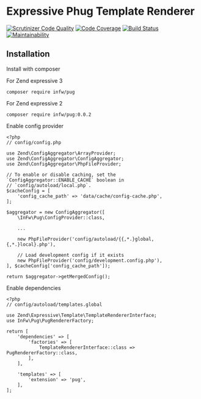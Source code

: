 # Expressive Phug Template Renderer

[![Scrutinizer Code Quality](https://scrutinizer-ci.com/g/kpicaza/infw-pug/badges/quality-score.png?b=master)](https://scrutinizer-ci.com/g/kpicaza/infw-pug/?branch=master)
[![Code Coverage](https://scrutinizer-ci.com/g/kpicaza/infw-pug/badges/coverage.png?b=master)](https://scrutinizer-ci.com/g/kpicaza/infw-pug/?branch=master)
[![Build Status](https://scrutinizer-ci.com/g/kpicaza/infw-pug/badges/build.png?b=master)](https://scrutinizer-ci.com/g/kpicaza/infw-pug/build-status/master)
[![Maintainability](https://api.codeclimate.com/v1/badges/2f4af7a1f76a00fb03a5/maintainability)](https://codeclimate.com/github/kpicaza/infw-pug/maintainability)

## Installation

Install with composer

For Zend expressive 3
````
composer require infw/pug
````

For Zend expressive 2
````
composer require infw/pug:0.0.2
````

Enable config provider

````
<?php
// config/config.php

use Zend\ConfigAggregator\ArrayProvider;
use Zend\ConfigAggregator\ConfigAggregator;
use Zend\ConfigAggregator\PhpFileProvider;

// To enable or disable caching, set the `ConfigAggregator::ENABLE_CACHE` boolean in
// `config/autoload/local.php`.
$cacheConfig = [
    'config_cache_path' => 'data/cache/config-cache.php',
];

$aggregator = new ConfigAggregator([
    \InFw\Pug\ConfigProvider::class,

    ...

    new PhpFileProvider('config/autoload/{{,*.}global,{,*.}local}.php'),

    // Load development config if it exists
    new PhpFileProvider('config/development.config.php'),
], $cacheConfig['config_cache_path']);

return $aggregator->getMergedConfig();

````

Enable dependencies

````
<?php
// config/autoload/templates.global

use Zend\Expressive\Template\TemplateRendererInterface;
use InFw\Pug\PugRendererFactory;

return [
    'dependencies' => [
        'factories' => [
            TemplateRendererInterface::class => PugRendererFactory::class,
        ],
    ],

    'templates' => [
        'extension' => 'pug',
    ],
];
````
